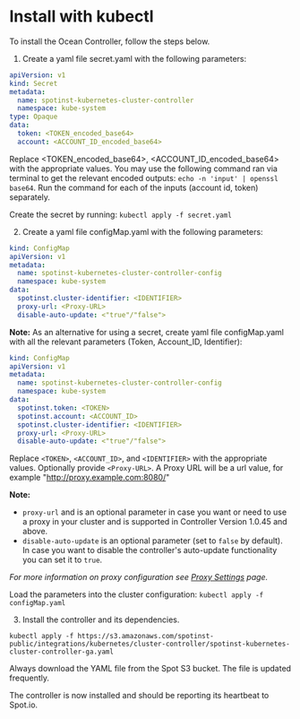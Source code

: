 # Install with kubectl

To install the Ocean Controller, follow the steps below.

1. Create a yaml file secret.yaml with the following parameters:

```yaml
apiVersion: v1
kind: Secret
metadata:
  name: spotinst-kubernetes-cluster-controller
  namespace: kube-system
type: Opaque
data:
  token: <TOKEN_encoded_base64>
  account: <ACCOUNT_ID_encoded_base64>
```

Replace <TOKEN_encoded_base64>, <ACCOUNT_ID_encoded_base64> with the appropriate values.
You may use the following command ran via terminal to get the relevant encoded outputs: `echo -n 'input' | openssl base64`.
Run the command for each of the inputs (account id, token) separately.

Create the secret by running: `kubectl apply -f secret.yaml`

2. Create a yaml file configMap.yaml with the following parameters:

```yaml
kind: ConfigMap
apiVersion: v1
metadata:
  name: spotinst-kubernetes-cluster-controller-config
  namespace: kube-system
data:
  spotinst.cluster-identifier: <IDENTIFIER>
  proxy-url: <Proxy-URL>
  disable-auto-update: <"true"/"false">
```

**Note:** As an alternative for using a secret, create yaml file configMap.yaml with all the relevant parameters (Token, Account_ID, Identifier):

```yaml
kind: ConfigMap
apiVersion: v1
metadata:
  name: spotinst-kubernetes-cluster-controller-config
  namespace: kube-system
data:
  spotinst.token: <TOKEN>
  spotinst.account: <ACCOUNT_ID>
  spotinst.cluster-identifier: <IDENTIFIER>
  proxy-url: <Proxy-URL>
  disable-auto-update: <"true"/"false">
```

Replace `<TOKEN>`, `<ACCOUNT_ID>`, and `<IDENTIFIER>` with the appropriate values. Optionally provide `<Proxy-URL>`. A Proxy URL will be a url value, for example "http://proxy.example.com:8080/"

**Note:**

- `proxy-url` and is an optional parameter in case you want or need to use a proxy in your cluster and is supported in Controller Version 1.0.45 and above.
- `disable-auto-update` is an optional parameter (set to `false` by default). In case you want to disable the controller's auto-update functionality you can set it to `true`.

*For more information on proxy configuration see [Proxy Settings](ocean/tutorials/spot-kubernetes-controller/proxy-settings) page.*

Load the parameters into the cluster configuration:
`kubectl apply -f configMap.yaml`

3. Install the controller and its dependencies.

`kubectl apply -f https://s3.amazonaws.com/spotinst-public/integrations/kubernetes/cluster-controller/spotinst-kubernetes-cluster-controller-ga.yaml`

Always download the YAML file from the Spot S3 bucket. The file is updated frequently.

The controller is now installed and should be reporting its heartbeat to Spot.io.

